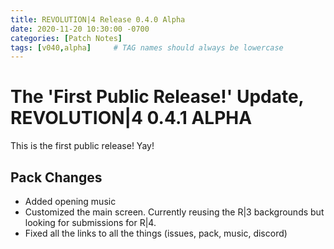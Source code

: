 ```yaml
---
title: REVOLUTION|4 Release 0.4.0 Alpha
date: 2020-11-20 10:30:00 -0700
categories: [Patch Notes]
tags: [v040,alpha]     # TAG names should always be lowercase
---
```


# The 'First Public Release!' Update, REVOLUTION|4 0.4.1 ALPHA

This is the first public release! Yay!

## Pack Changes

- Added opening music
- Customized the main screen. Currently reusing the R|3 backgrounds but looking for submissions for R|4.
- Fixed all the links to all the things (issues, pack, music, discord)